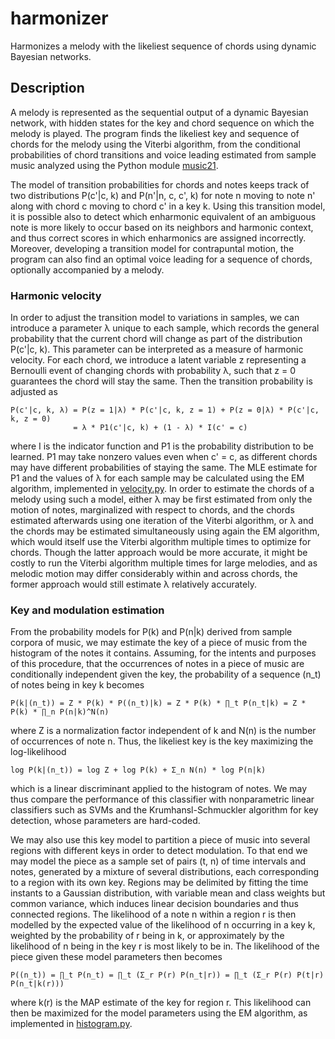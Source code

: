 # harmonizer
Harmonizes a melody with the likeliest sequence of chords using dynamic Bayesian networks.

## Description

A melody is represented as the sequential output of a dynamic Bayesian network, with hidden states for the key and chord sequence on which the melody is played. The program finds the likeliest key and sequence of chords for the melody using the Viterbi algorithm, from the conditional probabilities of chord transitions and voice leading estimated from sample music analyzed using the Python module [music21](https://github.com/cuthbertLab/music21). 

The model of transition probabilities for chords and notes keeps track of two distributions P(c'|c, k) and P(n'|n, c, c', k) for note n moving to note n' along with chord c moving to chord c' in a key k. Using this transition model, it is possible also to detect which enharmonic equivalent of an ambiguous note is more likely to occur based on its neighbors and harmonic context, and thus correct scores in which enharmonics are assigned incorrectly. Moreover, developing a transition model for contrapuntal motion, the program can also find an optimal voice leading for a sequence of chords, optionally accompanied by a melody.

### Harmonic velocity

In order to adjust the transition model to variations in samples, we can introduce a parameter λ unique to each sample, which records the general probability that the current chord will change as part of the distribution P(c'|c, k). This parameter can be interpreted as a measure of harmonic velocity. For each chord, we introduce a latent variable z representing a Bernoulli event of changing chords with probability λ, such that z = 0 guarantees the chord will stay the same. Then the transition probability is adjusted as 
```
P(c'|c, k, λ) = P(z = 1|λ) * P(c'|c, k, z = 1) + P(z = 0|λ) * P(c'|c, k, z = 0)
              = λ * P1(c'|c, k) + (1 - λ) * I(c' = c)
```
where I is the indicator function and P1 is the probability distribution to be learned. P1 may take nonzero values even when c' = c, as different chords may have different probabilities of staying the same. The MLE estimate for P1 and the values of λ for each sample may be calculated using the EM algorithm, implemented in [velocity.py](velocity.py). In order to estimate the chords of a melody using such a model, either λ may be first estimated from only the motion of notes, marginalized with respect to chords, and the chords estimated afterwards using one iteration of the Viterbi algorithm, or λ and the chords may be estimated simultaneously using again the EM algorithm, which would itself use the Viterbi algorithm multiple times to optimize for chords. Though the latter approach would be more accurate, it might be costly to run the Viterbi algorithm multiple times for large melodies, and as melodic motion may differ considerably within and across chords, the former approach would still estimate λ relatively accurately.

### Key and modulation estimation

From the probability models for P(k) and P(n|k) derived from sample corpora of music, we may estimate the key of a piece of music from the histogram of the notes it contains. Assuming, for the intents and purposes of this procedure, that the occurrences of notes in a piece of music are conditionally independent given the key, the probability of a sequence (n_t) of notes being in key k becomes
```
P(k|(n_t)) = Z * P(k) * P((n_t)|k) = Z * P(k) * ∏_t P(n_t|k) = Z * P(k) * ∏_n P(n|k)^N(n)
```
where Z is a normalization factor independent of k and N(n) is the number of occurrences of note n. Thus, the likeliest key is the key maximizing the log-likelihood
```
log P(k|(n_t)) = log Z + log P(k) + Σ_n N(n) * log P(n|k)
```
which is a linear discriminant applied to the histogram of notes. We may thus compare the performance of this classifier with nonparametric linear classifiers such as SVMs and the Krumhansl-Schmuckler algorithm for key detection, whose parameters are hard-coded. 

We may also use this key model to partition a piece of music into several regions with different keys in order to detect modulation. To that end we may model the piece as a sample set of pairs (t, n) of time intervals and notes, generated by a mixture of several distributions, each corresponding to a region with its own key. Regions may be delimited by fitting the time instants to a Gaussian distribution, with variable mean and class weights but common variance, which induces linear decision boundaries and thus connected regions. The likelihood of a note n within a region r is then modelled by the expected value of the likelihood of n occurring in a key k, weighted by the probability of r being in k, or approximately by the likelihood of n being in the key r is most likely to be in. The likelihood of the piece given these model parameters then becomes
```
P((n_t)) = ∏_t P(n_t) = ∏_t (Σ_r P(r) P(n_t|r)) = ∏_t (Σ_r P(r) P(t|r) P(n_t|k(r)))
```
where k(r) is the MAP estimate of the key for region r. This likelihood can then be maximized for the model parameters using the EM algorithm, as implemented in [histogram.py](histogram.py).
